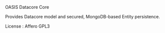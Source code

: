 OASIS Datacore Core

Provides Datacore model and secured, MongoDB-based Entity persistence.

License : Affero GPL3
